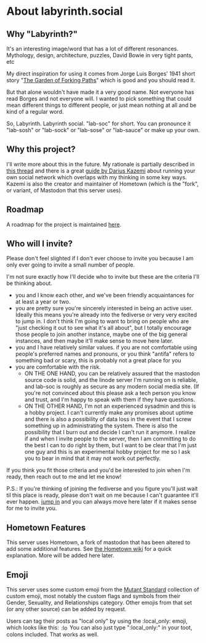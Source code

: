 About labyrinth.social
======================

Why "Labyrinth?"
----------------

It's an interesting image/word that has a lot of different resonances.
Mythology, design, architecture, puzzles, David Bowie in very tight pants, etc

My direct inspiration for using it comes from Jorge Luis Borges' 1941 short
story "[The Garden of Forking Paths](http://mycours.es/gamedesign2012/files/2012/08/The-Garden-of-Forking-Paths-Jorge-Luis-Borges-1941.pdf)"
which is good and you should read it.

But that alone wouldn't have made it a very good name. Not everyone has read
Borges and not everyone will. I wanted to pick something that could mean
different things to different people, or just mean nothing at all and be kind of
a regular word.

So, Labyrinth. Labyrinth social. "lab-soc" for short. You can pronounce it
"lab-sosh" or "lab-sock" or "lab-sose" or "lab-sauce" or make up your own.

Why this project?
-----------------

I'll write more about this in the future. My rationale is partially described
in [this thread](https://mastodon.cloud/@nowwearealltom/108193926000733916) and
there is a great [guide by Darius Kazemi](https://runyourown.social) about
running your own social network which overlaps with my thinking in some key
ways. Kazemi is also the creator and maintainer of Hometown (which is the
"fork", or variant, of Mastodon that this server uses).

Roadmap
-------
A roadmap for the project is maintained [here](roadmap.md).

Who will I invite?
------------------

Please don't feel slighted if I don't ever choose to invite you because I am
only ever going to invite a small number of people.

I'm not sure exactly how I'll decide who to invite but these are the criteria
I'll be thinking about.

* you and I know each other, and we've been friendly acquaintances for at least
  a year or two.
* you are pretty sure you're sincerely interested in being an active user.
  Ideally this means you're already into the fediverse or very very excited to
  jump in. I don't think I'm going to want to bring on people who are "just
  checking it out to see what it's all about", but I totally encourage those
  people to join another instance, maybe one of the big general instances, and
  then maybe it'll make sense to move here later.
* you and I have relatively similar values. if you are not comfortable using
  people's preferred names and pronouns, or you think "antifa" refers to
  something bad or scary, this is probably not a great place for you
* you are comfortable with the risk.
    * ON THE ONE HAND, you can be relatively assured that the mastodon source
      code is solid, and the linode server I'm running on is reliable, and
      lab-soc is roughly as secure as any modern social media site. (If you're
      not convinced about this please ask a tech person you know and trust, and
      I'm happy to speak with them if they have questions.
    * ON THE OTHER HAND, I'm not an experienced sysadmin and this is a hobby
      project. I can't currently make any promises about uptime and there is
      also a possibility of data loss in the event that I screw something up in
      administrating the system. There is also the possibility that I burn out
      and decide I can't run it anymore. I realize if and when I invite people
      to the server, then I am committing to do the best I can to do right by
      them, but I want to be clear that I'm just one guy and this is an
      experimental hobby project for me so I ask you to bear in mind that it
      may not work out perfectly.

If you think you fit those criteria and you'd be interested to join when I'm
ready, then reach out to me and let me know!

P.S.: If you're thinking of joining the fediverse and you figure you'll just
wait til this place is ready, please don't wait on me because I can't guarantee
it'll ever happen. [jump in](http://joinmastodon.org/) and you can always move
here later if it makes sense for me to invite you.

Hometown Features
-----------------

This server uses Hometown, a fork of mastodon that has been altered to add some
additional features. See
[the Hometown wiki](https://github.com/hometown-fork/hometown/wiki) for a quick
explanation. More will be added here later.

Emoji
-----

This server uses some custom emoji from the
[Mutant Standard](https://mutant.tech) collection of custom emoji, most notably
the custom flags and symbols from their Gender, Sexuality, and Relationships
category. Other emojis from that set (or any other source) can be added by
request.

Users can tag their posts as "local only" by using the :local\_only: emoji,
which looks like this:
<img
  src="https://labyrinth.social/system/custom_emojis/images/000/008/282/static/aeeb24f12d632bd6.png"
  alt=":local_only:" title=":local_only:"
  style="vertical-align: middle; -o-object-fit: contain; object-fit: contain;
         margin: -.2ex .15em .2ex; width: 16px; height: 16px;"
/>
You can also just type ":local\_only:" in your toot, colons included.
That works as well.
